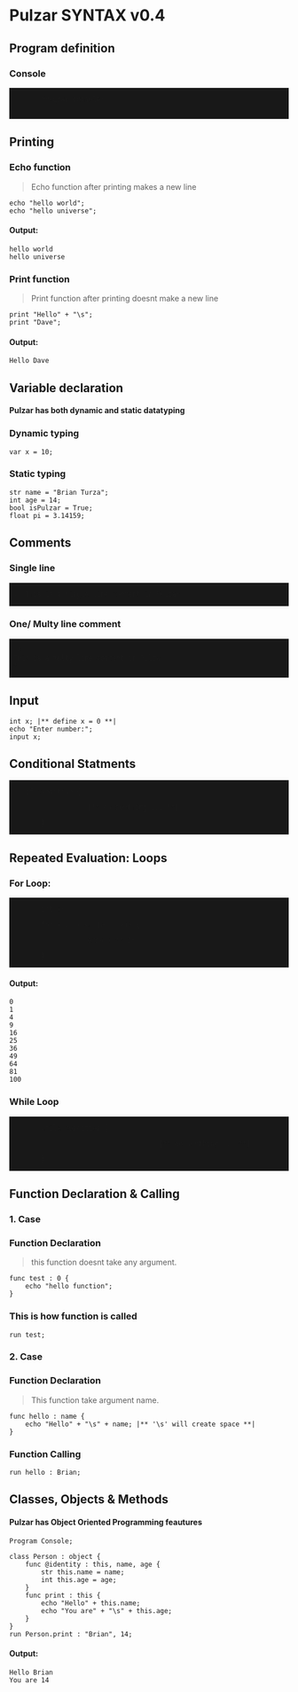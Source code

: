 # Pulzar SYNTAX v0.4

<link rel="stylesheet" type="text/css" href="code.css">

## Program definition
### Console
<div style="background-color:#181818">
    <code class="code1">
        <span class="func">Program </span><span class="normal">Console; </span><br>
    </code>
</div>

## Printing 
### Echo function
> Echo function after printing makes a new line

    echo "hello world";
    echo "hello universe";

#### Output:
    hello world
    hello universe

### Print function
> Print function after printing doesnt make a new line

    print "Hello" + "\s";
    print "Dave";
</code>
</div>

#### Output:
    Hello Dave

## Variable declaration
#### Pulzar has both dynamic and static datatyping
### Dynamic typing
    var x = 10;

### Static typing
    
    str name = "Brian Turza";
    int age = 14;
    bool isPulzar = True;
    float pi = 3.14159;

## Comments
### Single line
<div style="background-color : #181818">
<code class="code1">
 <span class="comment">\\ This is a single line comment in Pulzar</span><br>
</code>
</div>

### One/ Multy line comment
<div style="background-color : #181818">
<code class="code1">
 <span class="comment">|* <br> This is a multy line comment in Pulzar <br> *|</span><br>
</code>
</div>

## Input
    int x; |** define x = 0 **|
    echo "Enter number:";
    input x;



## Conditional Statments
<div style="background-color : #181818">
<code class="code1">
    <span class="func">if</span><span class="normal"> condition<span> {</span><br>
        <span style="margin-right:1.66rem"></span>        <span class="comment">|** do somthing ... **|    </span><br>
        <span class="normal">}</span>
        </code>
</div>

## Repeated Evaluation: Loops
### For Loop:
<div style="background-color : #181818">
    <code class="code1">
        <span class="func">int</span><span class="normal"> x;</span><br>
        <span class="func">for</span><span class="normal"> x</span><span class="symbol"> :: </span><span class="normal">x</span><span class="symbol"> <= </span><span class="num">10</span><span class="symbol"> ::</span><span class="normal"> x++ {</span><br>
        <span style="margin-right:1.66rem"></span>        <span class="func">echo</span><span class="normal"> x</span><span class="symbol"> **</span><span class="num"> 2</span><span class="normal">;</span><br>
        <span class="normal">}</span>
        </code>
</div>

#### Output:
    0
    1
    4
    9
    16
    25
    36
    49
    64
    81
    100

### While Loop
<div style="background-color : #181818">
    <code class="code1">
        <span class="func">while</span><span class="normal"> condition<span> {</span><br>
        <span style="margin-right:1.66rem"></span>                          <span class="comment">|** do somthing ... **|</span><br>
        <span class="normal">}</span>
        </code>
</div>

## Function Declaration & Calling
### 1. Case
### Function Declaration
> this function doesnt take any argument.

    func test : 0 { 
        echo "hello function";
    }

### This is how function is called
    run test;

### 2. Case

### Function Declaration
> This function take argument name. 

    func hello : name {
        echo "Hello" + "\s" + name; |** '\s' will create space **|
    }
### Function Calling

    run hello : Brian;

## Classes, Objects & Methods
#### Pulzar has Object Oriented Programming feautures
    Program Console;

    class Person : object {
        func @identity : this, name, age {
            str this.name = name;
            int this.age = age;
        } 
        func print : this {
            echo "Hello" + this.name;
            echo "You are" + "\s" + this.age;
        }
    }
    run Person.print : "Brian", 14;

#### Output:
    Hello Brian
    You are 14
